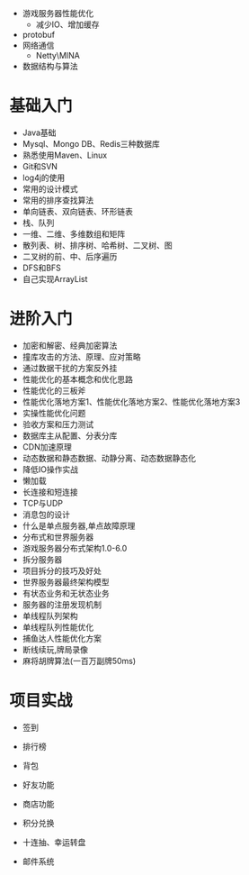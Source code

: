 

- 游戏服务器性能优化
  - 减少IO、增加缓存
- protobuf
- 网络通信
  - Netty\MINA
- 数据结构与算法





# 基础入门

- Java基础
- Mysql、Mongo DB、Redis三种数据库
- 熟悉使用Maven、Linux
- Git和SVN
- log4j的使用
- 常用的设计模式
- 常用的排序查找算法
- 单向链表、双向链表、环形链表
- 栈、队列
- 一维、二维、多维数组和矩阵
- 散列表、树、排序树、哈希树、二叉树、图
- 二叉树的前、中、后序遍历
- DFS和BFS
- 自己实现ArrayList





# 进阶入门

- 加密和解密、经典加密算法
- 撞库攻击的方法、原理、应对策略
- 通过数据干扰的方案反外挂
- 性能优化的基本概念和优化思路
- 性能优化的三板斧
- 性能优化落地方案1、性能优化落地方案2、性能优化落地方案3
- 实操性能优化问题
- 验收方案和压力测试
- 数据库主从配置、分表分库
- CDN加速原理
- 动态数据和静态数据、动静分离、动态数据静态化
- 降低IO操作实战
- 懒加载
- 长连接和短连接
- TCP与UDP
- 消息包的设计
- 什么是单点服务器,单点故障原理
- 分布式和世界服务器
- 游戏服务器分布式架构1.0-6.0
- 拆分服务器
- 项目拆分的技巧及好处
- 世界服务器最终架构模型
- 有状态业务和无状态业务
- 服务器的注册发现机制
- 单线程队列架构
- 单线程队列性能优化
- 捕鱼达人性能优化方案
- 断线续玩,牌局录像
- 麻将胡牌算法(一百万副牌50ms)







# 项目实战

- 签到

- 排行榜

- 背包

- 好友功能

- 商店功能

- 积分兑换

- 十连抽、幸运转盘

- 邮件系统

  